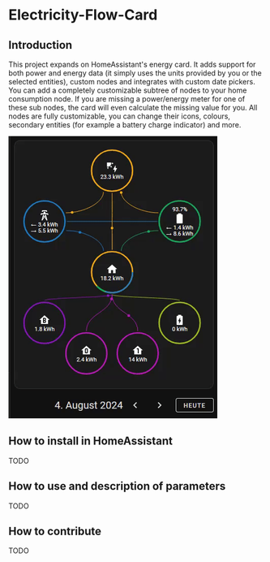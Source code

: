 # Electricity-Flow-Card

## Introduction

This project expands on HomeAssistant's energy card. It adds support for both power and energy data (it simply uses the units provided by you or the selected entities),
custom nodes and integrates with custom date pickers. 
You can add a completely customizable subtree of nodes to your home consumption node. If you are missing a power/energy meter for one of these sub nodes, the card will even calculate
the missing value for you. All nodes are fully customizable, you can change their icons, colours, secondary entities (for example a battery charge indicator) and more.

![Preview Gif of the Electricity-Flow-Card](/images/preview.gif)


## How to install in HomeAssistant

TODO

## How to use and description of parameters

TODO

## How to contribute

TODO

